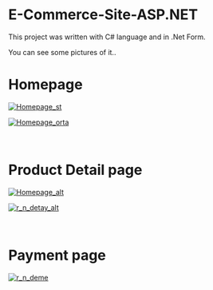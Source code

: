 # E-Commerce-Site-ASP.NET
This project was written with C# language and in .Net Form.

You can see some pictures of it..

# Homepage
 
<a href="http://postimg.org/image/h9m6dz7w5/" target="_blank"><img src="https://s26.postimg.org/xxdogh2nt/Homepage_st.png" alt="Homepage_st"/></a>

<a href="http://postimg.org/image/6675m4bzp/" target="_blank"><img src="https://s26.postimg.org/8arin7dmh/Homepage_orta.png" alt="Homepage_orta"/></a>
  
  
  <br/>

#   Product Detail page

<a href="http://postimg.org/image/tj574ms39/" target="_blank"><img src="https://s26.postimg.org/5s5tmirw9/Homepage_alt.png" alt="Homepage_alt"/></a>

<a href="http://postimg.org/image/h72ar548l/" target="_blank"><img src="https://s26.postimg.org/xutstmz09/r_n_detay_alt.png" alt="r_n_detay_alt"/></a>

 <br/>

#   Payment page
 
<a href="http://postimg.org/image/uchsx8y45/" target="_blank"><img src="https://s26.postimg.org/92u6mehtl/r_n_deme.png" alt="r_n_deme"/></a>
